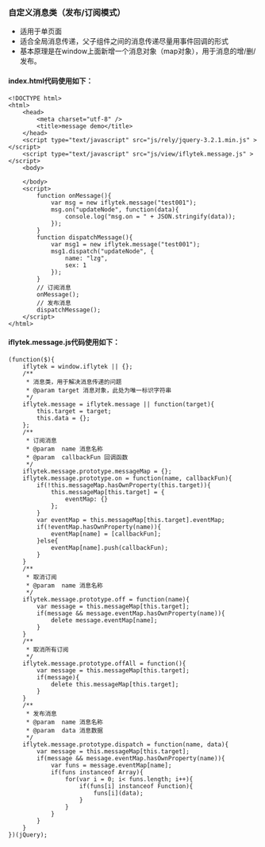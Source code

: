 ### 自定义消息类（发布/订阅模式）
- 适用于单页面
- 适合全局消息传递，父子组件之间的消息传递尽量用事件回调的形式
- 基本原理是在window上面新增一个消息对象（map对象），用于消息的增/删/发布。
#### index.html代码使用如下：

	<!DOCTYPE html>
	<html>
		<head>
			<meta charset="utf-8" />
			<title>message demo</title>
		</head>
		<script type="text/javascript" src="js/rely/jquery-3.2.1.min.js" ></script>
		<script type="text/javascript" src="js/view/iflytek.message.js" ></script>
		<body>
			
		</body>
		<script>
			function onMessage(){
				var msg = new iflytek.message("test001");
				msg.on("updateNode", function(data){
					console.log("msg.on = " + JSON.stringify(data));
				});
			}
			function dispatchMessage(){
				var msg1 = new iflytek.message("test001");
				msg1.dispatch("updateNode", {
					name: "lzg",
					sex: 1
				});
			}
			// 订阅消息
			onMessage();
			// 发布消息
			dispatchMessage();
		</script>
	</html>

#### iflytek.message.js代码使用如下：

	(function($){
		iflytek = window.iflytek || {};
		/**
		 * 消息类，用于解决消息传递的问题
		 * @param target 消息对象，此处为唯一标识字符串
		 */
		iflytek.message = iflytek.message || function(target){
			this.target = target;
			this.data = {};	
		};
		/**
		 * 订阅消息
		 * @param  name 消息名称
		 * @param  callbackFun 回调函数
		 */
		iflytek.message.prototype.messageMap = {};
		iflytek.message.prototype.on = function(name, callbackFun){
			if(!this.messageMap.hasOwnProperty(this.target)){
				this.messageMap[this.target] = { 
					eventMap: {}
				};
			}
			var eventMap = this.messageMap[this.target].eventMap;
			if(!eventMap.hasOwnProperty(name)){
				eventMap[name] = [callbackFun];
			}else{
				eventMap[name].push(callbackFun);
			}
		}
		/**
		 * 取消订阅
		 * @param  name 消息名称
		 */
		iflytek.message.prototype.off = function(name){
			var message = this.messageMap[this.target];
			if(message && message.eventMap.hasOwnProperty(name)){
				delete message.eventMap[name];
			}
		}
		/**
		 * 取消所有订阅
		 */
		iflytek.message.prototype.offAll = function(){
			var message = this.messageMap[this.target];
			if(message){
				delete this.messageMap[this.target];
			}
		}
		/**
		 * 发布消息
		 * @param  name 消息名称
		 * @param  data 消息数据
		 */
		iflytek.message.prototype.dispatch = function(name, data){
			var message = this.messageMap[this.target];
			if(message && message.eventMap.hasOwnProperty(name)){
				var funs = message.eventMap[name];
				if(funs instanceof Array){
					for(var i = 0; i< funs.length; i++){
						if(funs[i] instanceof Function){
							funs[i](data);
						}
					}
				}
			}
		}
	})(jQuery);

